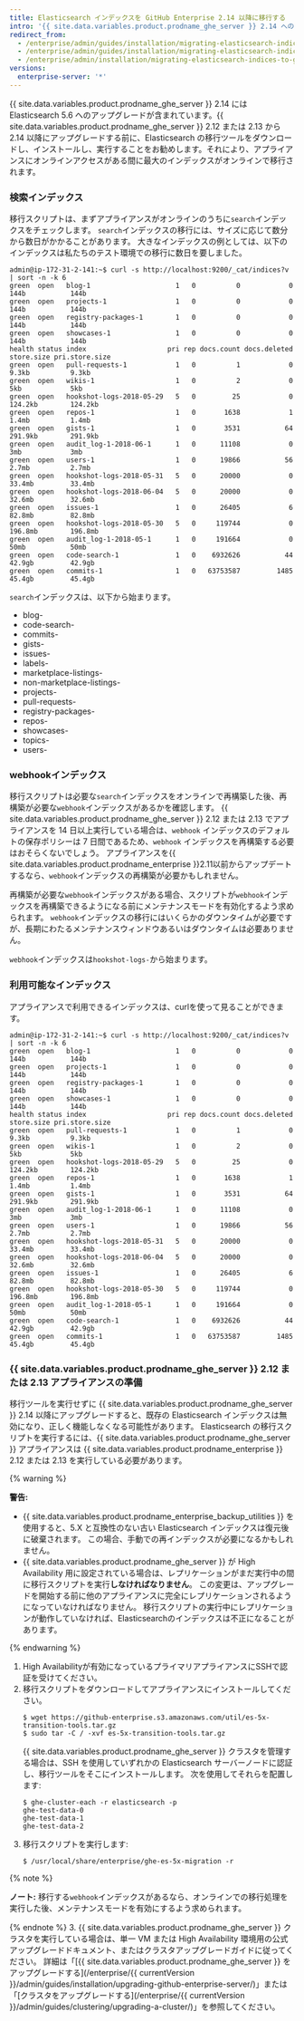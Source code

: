 ```yaml
---
title: Elasticsearch インデックスを GitHub Enterprise 2.14 以降に移行する
intro: '{{ site.data.variables.product.prodname_ghe_server }} 2.14 へのアップグレードを準備するには、移行スクリプトを使用してインデックスを Elasticsearch 5.6 に移行する必要があります。'
redirect_from:
  - /enterprise/admin/guides/installation/migrating-elasticsearch-indices-to-github-enterprise-2-14-or-later/
  - /enterprise/admin/guides/installation/migrating-elasticsearch-indices-to-github-enterprise-server-2-14-or-later
  - /enterprise/admin/installation/migrating-elasticsearch-indices-to-github-enterprise-server-214-or-later
versions:
  enterprise-server: '*'
---
```


{{ site.data.variables.product.prodname_ghe_server }} 2.14 には Elasticsearch 5.6 へのアップグレードが含まれています。{{ site.data.variables.product.prodname_ghe_server }} 2.12 または 2.13 から 2.14 以降にアップグレードする前に、Elasticsearch の移行ツールをダウンロードし、インストールし、実行することをお勧めします。それにより、アプライアンスにオンラインアクセスがある間に最大のインデックスがオンラインで移行されます。

### 検索インデックス

移行スクリプトは、まずアプライアンスがオンラインのうちに`search`インデックスをチェックします。 `search`インデックスの移行には、サイズに応じて数分から数日がかかることがあります。 大きなインデックスの例としては、以下のインデックスは私たちのテスト環境での移行に数日を要しました。

```
admin@ip-172-31-2-141:~$ curl -s http://localhost:9200/_cat/indices?v | sort -n -k 6
green  open   blog-1                     1   0          0            0       144b           144b
green  open   projects-1                 1   0          0            0       144b           144b
green  open   registry-packages-1        1   0          0            0       144b           144b
green  open   showcases-1                1   0          0            0       144b           144b
health status index                    pri rep docs.count docs.deleted store.size pri.store.size
green  open   pull-requests-1            1   0          1            0      9.3kb          9.3kb
green  open   wikis-1                    1   0          2            0        5kb            5kb
green  open   hookshot-logs-2018-05-29   5   0         25            0    124.2kb        124.2kb
green  open   repos-1                    1   0       1638            1      1.4mb          1.4mb
green  open   gists-1                    1   0       3531           64    291.9kb        291.9kb
green  open   audit_log-1-2018-06-1      1   0      11108            0        3mb            3mb
green  open   users-1                    1   0      19866           56      2.7mb          2.7mb
green  open   hookshot-logs-2018-05-31   5   0      20000            0     33.4mb         33.4mb
green  open   hookshot-logs-2018-06-04   5   0      20000            0     32.6mb         32.6mb
green  open   issues-1                   1   0      26405            6     82.8mb         82.8mb
green  open   hookshot-logs-2018-05-30   5   0     119744            0    196.8mb        196.8mb
green  open   audit_log-1-2018-05-1      1   0     191664            0       50mb           50mb
green  open   code-search-1              1   0    6932626           44     42.9gb         42.9gb
green  open   commits-1                  1   0   63753587         1485     45.4gb         45.4gb
```

`search`インデックスは、以下から始まります。

- blog-
- code-search-
- commits-
- gists-
- issues-
- labels-
- marketplace-listings-
- non-marketplace-listings-
- projects-
- pull-requests-
- registry-packages-
- repos-
- showcases-
- topics-
- users-

### webhookインデックス

移行スクリプトは必要な`search`インデックスをオンラインで再構築した後、再構築が必要な`webhook`インデックスがあるかを確認します。 {{ site.data.variables.product.prodname_ghe_server }} 2.12 または 2.13 でアプライアンスを 14 日以上実行している場合は、`webhook` インデックスのデフォルトの保存ポリシーは 7 日間であるため、`webhook` インデックスを再構築する必要はおそらくないでしょう。 アプライアンスを{{ site.data.variables.product.prodname_enterprise }}2.11以前からアップデートするなら、`webhook`インデックスの再構築が必要かもしれません。

再構築が必要な`webhook`インデックスがある場合、スクリプトが`webhook`インデックスを再構築できるようになる前にメンテナンスモードを有効化するよう求められます。 `webhook`インデックスの移行にはいくらかのダウンタイムが必要ですが、長期にわたるメンテナンスウィンドウあるいはダウンタイムは必要ありません。

`webhook`インデックスは`hookshot-logs-`から始まります。

### 利用可能なインデックス

アプライアンスで利用できるインデックスは、curlを使って見ることができます。

```
admin@ip-172-31-2-141:~$ curl -s http://localhost:9200/_cat/indices?v | sort -n -k 6
green  open   blog-1                     1   0          0            0       144b           144b
green  open   projects-1                 1   0          0            0       144b           144b
green  open   registry-packages-1        1   0          0            0       144b           144b
green  open   showcases-1                1   0          0            0       144b           144b
health status index                    pri rep docs.count docs.deleted store.size pri.store.size
green  open   pull-requests-1            1   0          1            0      9.3kb          9.3kb
green  open   wikis-1                    1   0          2            0        5kb            5kb
green  open   hookshot-logs-2018-05-29   5   0         25            0    124.2kb        124.2kb
green  open   repos-1                    1   0       1638            1      1.4mb          1.4mb
green  open   gists-1                    1   0       3531           64    291.9kb        291.9kb
green  open   audit_log-1-2018-06-1      1   0      11108            0        3mb            3mb
green  open   users-1                    1   0      19866           56      2.7mb          2.7mb
green  open   hookshot-logs-2018-05-31   5   0      20000            0     33.4mb         33.4mb
green  open   hookshot-logs-2018-06-04   5   0      20000            0     32.6mb         32.6mb
green  open   issues-1                   1   0      26405            6     82.8mb         82.8mb
green  open   hookshot-logs-2018-05-30   5   0     119744            0    196.8mb        196.8mb
green  open   audit_log-1-2018-05-1      1   0     191664            0       50mb           50mb
green  open   code-search-1              1   0    6932626           44     42.9gb         42.9gb
green  open   commits-1                  1   0   63753587         1485     45.4gb         45.4gb
```

### {{ site.data.variables.product.prodname_ghe_server }} 2.12 または 2.13 アプライアンスの準備

移行ツールを実行せずに {{ site.data.variables.product.prodname_ghe_server }} 2.14 以降にアップグレードすると、既存の Elasticsearch インデックスは無効になり、正しく機能しなくなる可能性があります。 Elasticsearch の移行スクリプトを実行するには、{{ site.data.variables.product.prodname_ghe_server }} アプライアンスは {{ site.data.variables.product.prodname_enterprise }} 2.12 または 2.13 を実行している必要があります。

{% warning %}

**警告:**
- {{ site.data.variables.product.prodname_enterprise_backup_utilities }} を使用すると、5.X と互換性のない古い Elasticsearch インデックスは復元後に破棄されます。 この場合、手動での再インデックスが必要になるかもしれません。
- {{ site.data.variables.product.prodname_ghe_server }} が High Availability 用に設定されている場合は、レプリケーションがまだ実行中の間に移行スクリプトを実行**しなければなりません**。 この変更は、アップグレードを開始する前に他のアプライアンスに完全にレプリケーションされるようになっていなければなりません。 移行スクリプトの実行中にレプリケーションが動作していなければ、Elasticsearchのインデックスは不正になることがあります。

{% endwarning %}

1. High Availabilityが有効になっているプライマリアプライアンスにSSHで認証を受けてください。
2. 移行スクリプトをダウンロードしてアプライアンスにインストールしてください。
   ```shell
   $ wget https://github-enterprise.s3.amazonaws.com/util/es-5x-transition-tools.tar.gz
   $ sudo tar -C / -xvf es-5x-transition-tools.tar.gz
   ```
   {{ site.data.variables.product.prodname_ghe_server }} クラスタを管理する場合は、SSH を使用していずれかの Elasticsearch サーバーノードに認証し、移行ツールをそこにインストールします。 次を使用してそれらを配置します:
    ```shell
    $ ghe-cluster-each -r elasticsearch -p
    ghe-test-data-0
    ghe-test-data-1
    ghe-test-data-2
    ```
2. 移行スクリプトを実行します:
   ```shell
   $ /usr/local/share/enterprise/ghe-es-5x-migration -r
   ```
 {% note %}

 **ノート:** 移行する`webhook`インデックスがあるなら、オンラインでの移行処理を実行した後、メンテナンスモードを有効にするよう求められます。

 {% endnote %}
3. {{ site.data.variables.product.prodname_ghe_server }} クラスタを実行している場合は、単一 VM または High Availability 環境用の公式アップグレードドキュメント、またはクラスタアップグレードガイドに従ってください。 詳細は「[{{ site.data.variables.product.prodname_ghe_server }} をアップグレードする](/enterprise/{{ currentVersion }}/admin/guides/installation/upgrading-github-enterprise-server/)」または「[クラスタをアップグレードする](/enterprise/{{ currentVersion }}/admin/guides/clustering/upgrading-a-cluster/)」を参照してください。
